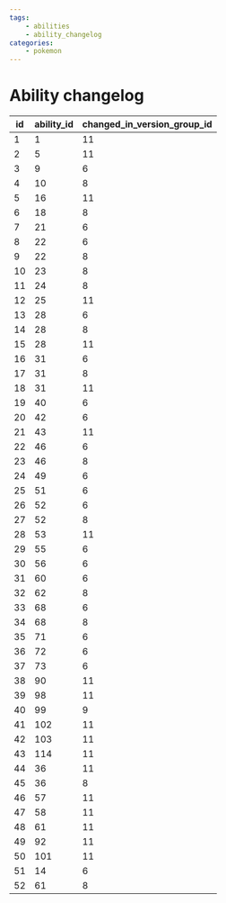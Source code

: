 ```yaml
---
tags:
    - abilities
    - ability_changelog
categories:
    - pokemon
---
```


# Ability changelog

| id | ability_id | changed_in_version_group_id |
|----|------------|-----------------------------|
| 1  | 1          | 11                          |
| 2  | 5          | 11                          |
| 3  | 9          | 6                           |
| 4  | 10         | 8                           |
| 5  | 16         | 11                          |
| 6  | 18         | 8                           |
| 7  | 21         | 6                           |
| 8  | 22         | 6                           |
| 9  | 22         | 8                           |
| 10 | 23         | 8                           |
| 11 | 24         | 8                           |
| 12 | 25         | 11                          |
| 13 | 28         | 6                           |
| 14 | 28         | 8                           |
| 15 | 28         | 11                          |
| 16 | 31         | 6                           |
| 17 | 31         | 8                           |
| 18 | 31         | 11                          |
| 19 | 40         | 6                           |
| 20 | 42         | 6                           |
| 21 | 43         | 11                          |
| 22 | 46         | 6                           |
| 23 | 46         | 8                           |
| 24 | 49         | 6                           |
| 25 | 51         | 6                           |
| 26 | 52         | 6                           |
| 27 | 52         | 8                           |
| 28 | 53         | 11                          |
| 29 | 55         | 6                           |
| 30 | 56         | 6                           |
| 31 | 60         | 6                           |
| 32 | 62         | 8                           |
| 33 | 68         | 6                           |
| 34 | 68         | 8                           |
| 35 | 71         | 6                           |
| 36 | 72         | 6                           |
| 37 | 73         | 6                           |
| 38 | 90         | 11                          |
| 39 | 98         | 11                          |
| 40 | 99         | 9                           |
| 41 | 102        | 11                          |
| 42 | 103        | 11                          |
| 43 | 114        | 11                          |
| 44 | 36         | 11                          |
| 45 | 36         | 8                           |
| 46 | 57         | 11                          |
| 47 | 58         | 11                          |
| 48 | 61         | 11                          |
| 49 | 92         | 11                          |
| 50 | 101        | 11                          |
| 51 | 14         | 6                           |
| 52 | 61         | 8                           |
